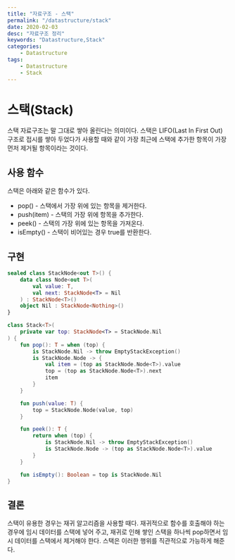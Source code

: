 ```yaml
---
title: "자료구조 - 스택"
permalink: "/datastructure/stack"
date: 2020-02-03
desc: "자료구조 정리"
keywords: "Datastructure,Stack"
categories: 
    - Datastructure
tags: 
    - Datastructure 
    - Stack
---
```


# 스택(Stack)

스택 자료구조는 말 그대로 쌓아 올린다는 의미이다. 스택은 LIFO(Last In First Out) 구조로 접시를 쌓아 두었다가 사용할 때와 같이 가장 최근에 스택에 추가한 항목이 가장 먼저 제거될 항목이라는 것이다.

## 사용 함수

스택은 아래와 같은 함수가 있다.

* pop() - 스택에서 가장 위에 있는 항목을 제거한다.
* push(item) - 스택의 가장 위에 항목을 추가한다.
* peek() - 스택의 가장 위에 있는 항목을 가져온다.
* isEmpty() - 스택이 비어있는 경우 true를 반환한다.


## 구현

```kotlin
sealed class StackNode<out T>() {
    data class Node<out T>(
        val value: T, 
        val next: StackNode<T> = Nil
    ) : StackNode<T>()
    object Nil : StackNode<Nothing>()
}

class Stack<T>(
    private var top: StackNode<T> = StackNode.Nil
) {
    fun pop(): T = when (top) {
        is StackNode.Nil -> throw EmptyStackException()
        is StackNode.Node -> {
            val item = (top as StackNode.Node<T>).value
            top = (top as StackNode.Node<T>).next
            item
        }
    }

    fun push(value: T) {
        top = StackNode.Node(value, top)
    }

    fun peek(): T {
        return when (top) {
            is StackNode.Nil -> throw EmptyStackException()
            is StackNode.Node -> (top as StackNode.Node<T>).value
        }
    }

    fun isEmpty(): Boolean = top is StackNode.Nil
}
```

## 결론

스택이 유용한 경우는 재귀 알고리즘을 사용할 때다. 재귀적으로 함수를 호출해야 하는 경우에 임시 데이터를 스택에 넣어 주고, 재귀로 인해 쌓인 스택을 하나씩 pop하면서 임시 데이터를 스택에서 제거해야 한다. 스택은 이러한 행위를 직관적으로 가능하게 해준다.
